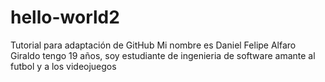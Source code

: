 # hello-world2
Tutorial para adaptación de GitHub
Mi nombre es Daniel Felipe Alfaro Giraldo tengo 19 años, soy estudiante de ingenieria de software amante al futbol y a los videojuegos
